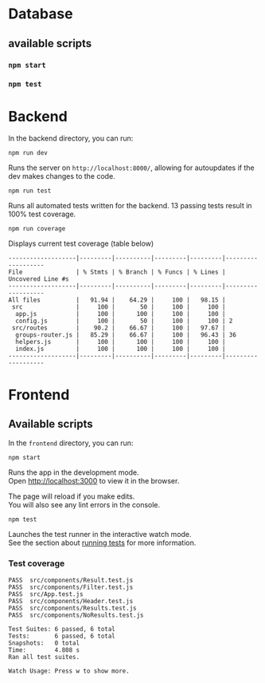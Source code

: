 # Database

## available scripts

### `npm start`

### `npm test`

# Backend

In the backend directory, you can run:

`npm run dev`

Runs the server on `http://localhost:8000/`, allowing for autoupdates if the dev makes changes to the code.

`npm run test`

Runs all automated tests written for the backend. 13 passing tests result in 100% test coverage.

`npm run coverage`

Displays current test coverage (table below)

```
-------------------|---------|----------|---------|---------|-------------------
File               | % Stmts | % Branch | % Funcs | % Lines | Uncovered Line #s 
-------------------|---------|----------|---------|---------|-------------------
All files          |   91.94 |    64.29 |     100 |   98.15 |                   
 src               |     100 |       50 |     100 |     100 |                   
  app.js           |     100 |      100 |     100 |     100 |                   
  config.js        |     100 |       50 |     100 |     100 | 2                 
 src/routes        |    90.2 |    66.67 |     100 |   97.67 |                   
  groups-router.js |   85.29 |    66.67 |     100 |   96.43 | 36                
  helpers.js       |     100 |      100 |     100 |     100 |                   
  index.js         |     100 |      100 |     100 |     100 |                   
-------------------|---------|----------|---------|---------|-------------------
```

# Frontend

## Available scripts

In the `frontend` directory, you can run:

`npm start`

Runs the app in the development mode.\
Open [http://localhost:3000](http://localhost:3000) to view it in the browser.

The page will reload if you make edits.\
You will also see any lint errors in the console.

`npm test`

Launches the test runner in the interactive watch mode.\
See the section about [running tests](https://facebook.github.io/create-react-app/docs/running-tests) for more information.

### Test coverage

```
PASS  src/components/Result.test.js
PASS  src/components/Filter.test.js
PASS  src/App.test.js
PASS  src/components/Header.test.js
PASS  src/components/Results.test.js
PASS  src/components/NoResults.test.js

Test Suites: 6 passed, 6 total
Tests:       6 passed, 6 total
Snapshots:   0 total
Time:        4.808 s
Ran all test suites.

Watch Usage: Press w to show more.
```
